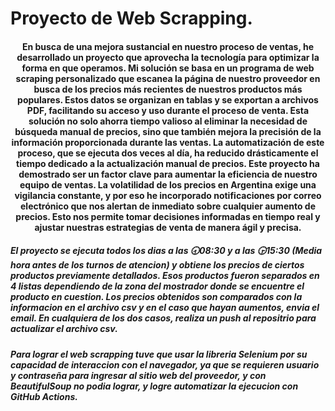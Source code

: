 <style>
  h4{
    text-align: center;
  }
</style>
<h1>Proyecto de Web Scrapping.</h1>

<h4>En busca de una mejora sustancial en nuestro proceso de ventas, he desarrollado un proyecto que aprovecha la tecnología para optimizar la forma en que operamos. Mi solución se basa en un programa de web scraping personalizado que escanea la página de nuestro proveedor en busca de los precios más recientes de nuestros productos más populares. Estos datos se organizan en tablas y se exportan a archivos PDF, facilitando su acceso y uso durante el proceso de venta. Esta solución no solo ahorra tiempo valioso al eliminar la necesidad de búsqueda manual de precios, sino que también mejora la precisión de la información proporcionada durante las ventas. La automatización de este proceso, que se ejecuta dos veces al día, ha reducido drásticamente el tiempo dedicado a la actualización manual de precios. Este proyecto ha demostrado ser un factor clave para aumentar la eficiencia de nuestro equipo de ventas. La volatilidad de los precios en Argentina exige una vigilancia constante, y por eso he incorporado notificaciones por correo electrónico que nos alertan de inmediato sobre cualquier aumento de precios. Esto nos permite tomar decisiones informadas en tiempo real y ajustar nuestras estrategias de venta de manera ágil y precisa.</h4>

<h5>El proyecto se ejecuta todos los dias a las 🕣08:30 y a las 🕞15:30 (Media hora antes de los turnos de atencion) y obtiene los precios de ciertos productos previamente detallados. Esos productos fueron separados en 4 listas dependiendo de la zona del mostrador donde se encuentre el producto en cuestion. Los precios obtenidos son comparados con la informacion en el archivo csv y en el caso que hayan aumentos, envia el email. En cualquiera de los dos casos, realiza un push al repositrio para actualizar el archivo csv.</h5>

<h5>Para lograr el web scrapping tuve que usar la libreria Selenium por su capacidad de interaccion con el navegador, ya que se requieren usuario y contraseña para ingresar al sitio web del proveedor, y con BeautifulSoup no podia lograr, y logre automatizar la ejecucion con GitHub Actions.</h5>

